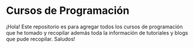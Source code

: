 # Cursos de Programación
¡Hola! Este repositorio es para agregar todos los cursos de programación que he tomado y recopilar además toda la información de tutoriales y blogs que pude recopilar.
Saludos!
